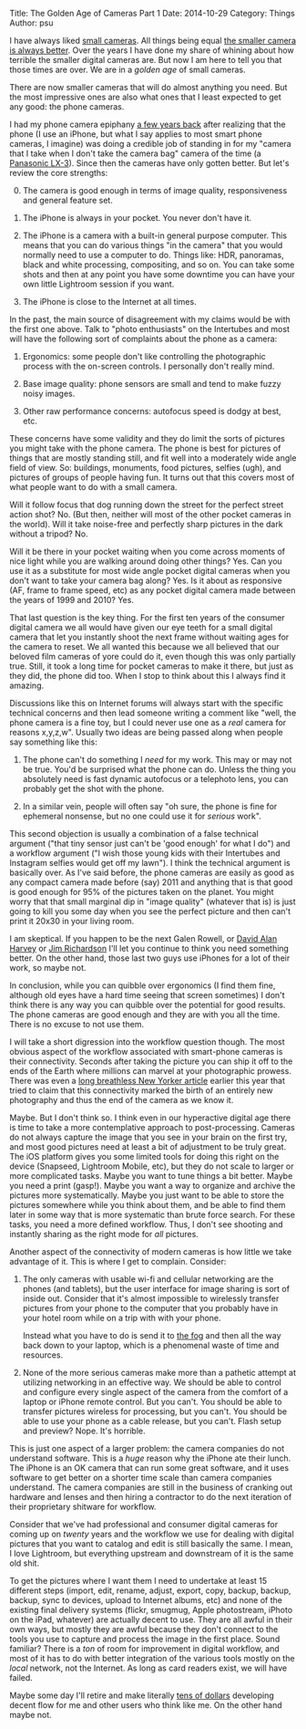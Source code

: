 Title: The Golden Age of Cameras Part 1
Date: 2014-10-29
Category: Things
Author: psu

I have always liked <a href="http://mutable-states.com/the-camera-i-want.html">small cameras</a>. All things being equal <a href="http://mutable-states.com/the-camera-we-want-redux.html">the smaller camera is always better</a>. Over the years I have done my share of whining about how terrible the smaller digital cameras are. But now I am here to tell you that those times are over. We are in a _golden age_ of small cameras.  

There are now smaller cameras that will do almost anything you need. But the most impressive ones are also what ones that I least expected to get any good: the phone cameras. 

I had my phone camera epiphany <a href="http://mutable-states.com/the-walking-dead.html">a few years back</a> after realizing that the phone (I use an iPhone, but what I say applies to most smart phone cameras, I imagine) was doing a credible job of standing in for my "camera that I take when I don't take the camera bag" camera of the time (a <a href="http://tleaves.com/2009/01/08/camera-enough/">Panasonic LX-3</a>). Since then the cameras have only gotten better. But let's review the core strengths:

0. The camera is good enough in terms of image quality, responsiveness and general feature set.

1. The iPhone is always in your pocket. You never don't have it.

2. The iPhone is a camera with a built-in general purpose computer. This means that you can do various things "in the camera" that you would normally need to use a computer to do. Things like: HDR, panoramas, black and white processing, compositing, and so on. You can take some shots and then at any point you have some downtime you can have your own little Lightroom session if you want. 

3. The iPhone is close to the Internet at all times. 

In the past, the main source of disagreement with my claims would be with the first one above. Talk to "photo enthusiasts" on the Intertubes and most will have the following sort of complaints about the phone as a camera:

1. Ergonomics: some people don't like controlling the photographic process with the on-screen controls. I personally don't really mind.

2. Base image quality: phone sensors are small and tend to make fuzzy noisy images.

3. Other raw performance concerns: autofocus speed is dodgy at best, etc.

These concerns have some validity and they do limit the sorts of pictures you might take with the phone camera. The phone is best for pictures of things that are mostly standing still, and fit well into a moderately wide angle field of view. So: buildings, monuments, food pictures, selfies (ugh), and pictures of groups of people having fun. It turns out that this covers most of what people want to do with a small camera.

Will it follow focus that dog running down the street for the perfect street action shot? No. (But then, neither will most of the other pocket cameras in the world). Will it take noise-free and perfectly sharp pictures in the dark without a tripod? No.

Will it be there in your pocket waiting when you come across moments of nice light while you are walking around doing other things? Yes. Can you use it as a substitute for most wide angle pocket digital cameras when you don't want to take your camera bag along? Yes. Is it about as responsive (AF, frame to frame speed, etc) as any pocket digital camera made between the years of 1999 and 2010? Yes.

That last question is the key thing. For the first ten years of the consumer digital camera we all would have given our eye teeth for a small digital camera that let you instantly shoot the next frame without waiting ages for the camera to reset. We all wanted this because we all believed that our beloved film cameras of yore could do it, even though this was only partially true. Still, it took a long time for pocket cameras to make it there, but just as they did, the phone did too. When I stop to think about this I always find it amazing.

Discussions like this on Internet forums will always start with the specific technical concerns and then lead someone writing a comment like "well, the phone camera is a fine toy, but I could never use one as a *real* camera for reasons x,y,z,w". Usually two ideas are being passed along when people say something like this:

1. The phone can't do something I *need* for my work. This may or may not be true. You'd be surprised what the phone can do. Unless the thing you absolutely need is fast dynamic autofocus or a telephoto lens, you can probably get the shot with the phone.

2. In a similar vein, people will often say "oh sure, the phone is fine for ephemeral nonsense, but no one could use it for *serious* work".

This second objection is usually a combination of a false technical argument ("that tiny sensor just can't be 'good enough' for what I do") and a workflow argument ("I wish those young kids with their Intertubes and Instagram selfies would get off my lawn"). I think the technical argument is basically over. As I've said before, the phone cameras are easily as good as any compact camera made before (say) 2011 and anything that is that good is good enough for 95% of the pictures taken on the planet. You might worry that that small marginal dip in "image quality" (whatever that is) is just going to kill you some day when you see the perfect picture and then can't print it 20x30 in your living room.

I am skeptical. If you happen to be the next Galen Rowell, or <a href="http://instagram.com/davidalanharvey">David Alan Harvey</a> or <a href="http://instagram.com/jimrichardsonng">Jim Richardson</a> I'll let you continue to think you need something better. On the other hand, those last two guys use iPhones for a lot of their work, so maybe not.

In conclusion, while you can quibble over ergonomics (I find them fine, although old eyes have a hard time seeing that screen sometimes) I don't think there is any way you can quibble over the potential for good results. The phone cameras are good enough and they are with you all the time. There is no excuse to not use them.

I will take a short digression into the workflow question though. The most obvious aspect of the workflow associated with smart-phone cameras is their connectivity. Seconds after taking the picture you can ship it off to the ends of the Earth where millions can marvel at your photographic prowess. There was even a <a href="http://www.newyorker.com/tech/elements/goodbye-cameras">long breathless New Yorker article</a> earlier this year that tried to claim that this connectivity marked the birth of an entirely new photography and thus the end of the camera as we know it.

Maybe. But I don't think so. I think even in our hyperactive digital age there is time to take a more contemplative approach to post-processing. Cameras do not always capture the image that you see in your brain on the first try, and most good pictures need at least a bit of adjustment to be truly great. The iOS platform gives you some limited tools for doing this right on the device (Snapseed, Lightroom Mobile, etc), but they do not scale to larger or more complicated tasks. Maybe you want to tune things a bit better. Maybe you need a print (gasp!). Maybe you want a way to organize and archive the pictures more systematically. Maybe you just want to be able to store the pictures somewhere while you think about them, and be able to find them later in some way that is more systematic than brute force search. For these tasks, you need a more defined workflow. Thus, I don't see shooting and instantly sharing as the right mode for *all* pictures.

Another aspect of the connectivity of modern cameras is how little we take advantage of it. This is where I get to complain. Consider:

1. The only cameras with usable wi-fi and cellular networking are the phones (and tablets), but the user interface for image sharing is sort of inside out. Consider that it's almost impossible to wirelessly transfer pictures from your phone to the computer that you probably have in your hotel room while on a trip with with your phone.

	Instead what you have to do is send it to <a href="http://mutable-states.com/to-the-fog.html">the fog</a> and then all the way back down to your laptop, which is a phenomenal waste of time and resources.

2. None of the more serious cameras make more than a pathetic attempt at utilizing networking in an effective way. We should be able to control and configure every single aspect of the camera from the comfort of a laptop or iPhone remote control. But you can't. You should be able to transfer pictures wireless for processing, but you can't. You should be able to use your phone as a cable release, but you can't. Flash setup and preview? Nope. It's horrible.

This is just one aspect of a larger problem: the camera companies do not understand software. This is a *huge* reason why the iPhone ate their lunch. The iPhone is an OK camera that can run some great software, and it uses software to get better on a shorter time scale than camera companies understand. The camera companies are still in the business of cranking out hardware and lenses and then hiring a contractor to do the next iteration of their proprietary shitware for workflow. 

Consider that we've had professional and consumer digital cameras for coming up on *twenty* years and the workflow we use for dealing with digital pictures that you want to catalog and edit is still basically the same. I mean, I love Lightroom, but everything upstream and downstream of it is the same old shit.

To get the pictures where I want them I need to undertake at least 15 different steps (import, edit, rename, adjust, export, copy, backup, backup, backup, sync to devices, upload to Internet albums, etc) and none of the existing final delivery systems (flickr, smugmug, Apple photostream, iPhoto on the iPad, whatever) are actually decent to use. They are all awful in their own ways, but mostly they are awful because they don't connect to the tools you use to capture and process the image in the first place. Sound familiar? There is a *ton* of room for improvement in digital workflow, and most of it has to do with better integration of the various tools mostly on the *local* network, not the Internet. As long as card readers exist, we will have failed.

Maybe some day I'll retire and make literally <a href="http://mutable-states.com/tens-of-dollars.html">tens of dollars</a> developing decent flow for me and other users who think like me. On the other hand maybe not.

